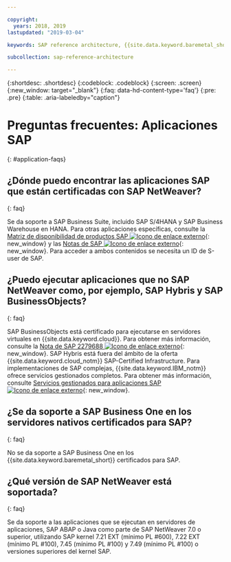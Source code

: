 ```yaml
---

copyright:
  years: 2018, 2019
lastupdated: "2019-03-04"

keywords: SAP reference architecture, {{site.data.keyword.baremetal_short}}, Advanced Business Application Programming, ABAP, application servers

subcollection: sap-reference-architecture

---
```


{:shortdesc: .shortdesc}
{:codeblock: .codeblock}
{:screen: .screen}
{:new_window: target="_blank"}
{:faq: data-hd-content-type='faq'}
{:pre: .pre}
{:table: .aria-labeledby="caption"}

# Preguntas frecuentes: Aplicaciones SAP
{: #application-faqs}

## ¿Dónde puedo encontrar las aplicaciones SAP que están certificadas con SAP NetWeaver?
{: faq}

Se da soporte a SAP Business Suite, incluido SAP S/4HANA y SAP Business Warehouse en HANA. Para otras aplicaciones específicas, consulte la [Matriz de disponibilidad de productos SAP ![Icono de enlace externo](../../icons/launch-glyph.svg "Icono de enlace externo")](https://support.sap.com/en/release-upgrade-maintenance.html){: new_window} y las [Notas de SAP ![Icono de enlace externo](../../icons/launch-glyph.svg "Icono de enlace externo")](https://support.sap.com/en/index.html){: new_window}. Para acceder a ambos contenidos se necesita un ID de S-user de SAP.

## ¿Puedo ejecutar aplicaciones que no SAP NetWeaver como, por ejemplo, SAP Hybris y SAP BusinessObjects?
{: faq}

SAP BusinessObjects está certificado para ejecutarse en servidores virtuales en {{site.data.keyword.cloud}}. Para obtener más información, consulte la [Nota de SAP 2279688 ![Icono de enlace externo](../../icons/launch-glyph.svg "Icono de enlace externo")](https://launchpad.support.sap.com/#/notes/2279688){: new_window}. SAP Hybris está fuera del ámbito de la oferta {{site.data.keyword.cloud_notm}} SAP-Certified Infrastructure. Para implementaciones de SAP complejas, {{site.data.keyword.IBM_notm}} ofrece servicios gestionados completos. Para obtener más información, consulte [Servicios gestionados para aplicaciones SAP ![Icono de enlace externo](../../icons/launch-glyph.svg "Icono de enlace externo")](https://www.ibm.com/cloud/sap/managed){: new_window}.

## ¿Se da soporte a SAP Business One en los servidores nativos certificados para SAP?
{: faq}

No se da soporte a SAP Business One en los {{site.data.keyword.baremetal_short}} certificados para SAP.

## ¿Qué versión de SAP NetWeaver está soportada?
{: faq}

Se da soporte a las aplicaciones que se ejecutan en servidores de aplicaciones, SAP ABAP o Java como parte de SAP NetWeaver 7.0 o superior, utilizando SAP kernel 7.21 EXT (mínimo PL #600), 7.22 EXT (mínimo PL #100), 7.45 (mínimo PL #100) y 7.49 (mínimo PL #100) o versiones superiores del kernel SAP.
